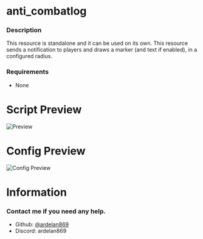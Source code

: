 # anti_combatlog
### Description
This resource is standalone and it can be used on its own.
This resource sends a notification to players and draws a marker (and text if enabled), in a configured radius.

### Requirements
- None

# Script Preview
![Preview](https://github.com/ardelan869/anti_combatlog/assets/101870550/5560467c-7f81-4d77-a42d-9d093930c746)

# Config Preview
![Config Preview](https://github.com/ardelan869/anti_combatlog/assets/101870550/be41c3e4-569e-4d43-ac0d-feb09507a564)

# Information
### Contact me if you need any help.
- Github: [@ardelan869](https://github.com/ardelan869)
- Discord: ardelan869
